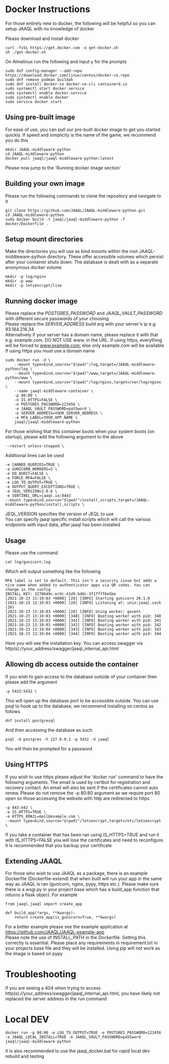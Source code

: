 # Docker Instructions
For those entirely new to docker, the following will be helpful so you can setup JAAQL with no knowledge of docker

Please download and install docker

    curl -fsSL https://get.docker.com -o get-docker.sh
    sh ./get-docker.sh

On Almalinux run the following and input y for the prompts

    sudo dnf config-manager --add-repo https://download.docker.com/linux/centos/docker-ce.repo
    sudo dnf remove podman buildah
    sudo dnf install docker-ce docker-ce-cli containerd.io
    sudo systemctl start docker.service
    sudo systemctl enable docker.service
    sudo systemctl enable docker
    sudo service docker start
    
## Using pre-built image
For ease of use, you can pull our pre-built docker image to get you started quickly. If speed and simplicity is the name of the game, we recommend you do this

    mkdir JAAQL-middleware-python
    cd JAAQL-middleware-python
    docker pull jaaql/jaaql-middleware-python:latest

Please now jump to the 'Running docker image section'

## Building your own image
Please run the following commands to clone the repository and navigate to it

    git clone https://github.com/JAAQL/JAAQL-middleware-python.git
    cd JAAQL-middleware-python
    sudo docker build -t jaaql/jaaql-middleware-python -f docker/Dockerfile .

## Setup mount directories
Make the directories you will use as bind mounts within the root JAAQL-middleware-python directory. These offer accessible volumes which persist after your container shuts down. The database is dealt with as a separate anonymous docker volume
    
    mkdir -p log/nginx
    mkdir -p www
    mkdir -p letsencrypt/live

## Running docker image
Please replace the _POSTGRES_PASSWORD_ and _JAAQL_VAULT_PASSWORD_ with different secure passwords of your choosing  
Please replace the _SERVER_ADDRESS_ build arg with your server's ip e.g. 93.184.216.34  
Alternatively if your server has a domain name, please replace it with that e.g. example.com. DO NOT USE www. in the URL. If using https, everything will be forced to www.example.com, else only example.com will be available  
If using https you must use a domain name  

    sudo docker run -d \
        --mount type=bind,source="$(pwd)"/log,target=/JAAQL-middleware-python/log \
        --mount type=bind,source="$(pwd)"/www,target=/JAAQL-middleware-python/www \
        --mount type=bind,source="$(pwd)"/log/nginx,target=/var/log/nginx \
        --name jaaql-middleware-container \
        -p 80:80 \
        -e IS_HTTPS=FALSE \
        -e POSTGRES_PASSWORD=123456 \
        -e JAAQL_VAULT_PASSWORD=pa55word \
        -e SERVER_ADDRESS=YOUR_SERVER_ADDRESS \
        -e MFA_LABEL=YOUR_APP_NAME \
        jaaql/jaaql-middleware-python

For those wishing that this container boots when your system boots (on startup), please add the following argument to the above

    --restart unless-stopped \

Additional lines can be used

    -e CANNED_QUERIES=TRUE \
    -e GUNICORN_WORKERS=5 \
    -e DO_AUDIT=FALSE \
    -e FORCE_MFA=FALSE \
    -e LOG_TO_OUTPUT=TRUE \
    -e OUTPUT_QUERY_EXCEPTIONS=TRUE \
    -e JEQL_VERSION=3.0.6 \
    -e SENTINEL_URL=jaaql.io:8443
    --mount type=bind,source="$(pwd)"/install_scripts,target=/JAAQL-middleware-python/install_scripts \

JEQL_VERSION specifies the version of JEQL to use  
You can specify jaaql specific install scripts which will call the various endpoints with input data, after jaaql has been installed
    
## Usage
Please use the command
    
    cat log/gunicorn.log
    
Which will output something like the following

    MFA label is set to default. This isn't a security issue but adds a nice name when added to authenticator apps via QR codes. You can change in the config
    INSTALL KEY: 3278649c-ec9c-41d9-bd8c-3f17fff6e5be
    [2021-10-23 13:19:03 +0000] [28] [INFO] Starting gunicorn 20.1.0
    [2021-10-23 13:19:03 +0000] [28] [INFO] Listening at: unix:jaaql.sock (28)
    [2021-10-23 13:19:03 +0000] [28] [INFO] Using worker: gevent
    [2021-10-23 13:19:03 +0000] [340] [INFO] Booting worker with pid: 340
    [2021-10-23 13:19:03 +0000] [341] [INFO] Booting worker with pid: 341
    [2021-10-23 13:19:03 +0000] [342] [INFO] Booting worker with pid: 342
    [2021-10-23 13:19:04 +0000] [343] [INFO] Booting worker with pid: 343
    [2021-10-23 13:19:04 +0000] [344] [INFO] Booting worker with pid: 344

Here you will see the installation key. You can access swagger via http(s)://your_address/swagger/jaaql_internal_api.html

## Allowing db access outside the container
If you wish to gain access to the database outside of your container then please add the argument

    -p 5432:5432 \

This will open up the database port to be accessible outside. You can use psql to hook up to the database, we recommend installing on centos as follows

    dnf install postgresql

And then accessing the database as such

    psql -U postgres -h 127.0.0.1 -p 5432 -d jaaql

You will then be prompted for a password

## Using HTTPS
If you wish to use https please adjust the 'docker run' command to have the following arguments. The email is used by certbot for registration and recovery contact. An email will also be sent if the certificates cannot auto renew. Please do not remove the -p 80:80 argument as we require port 80 open so those accessing the website with http are redirected to https

    -p 443:443 \
    -e IS_HTTPS=TRUE \
    -e HTTPS_EMAIL=mail@example.com \
    --mount type=bind,source="$(pwd)"/letsencrypt,target=/etc/letsencrypt \

If you take a container that has been ran using IS_HTTPS=TRUE and run it with IS_HTTPS=FALSE you will lose the certificates and need to reconfigure. It is recommended that you backup your certificate

## Extending JAAQL
For those who wish to use JAAQL as a package, there is an example Dockerfile (Dockerfile-extend) that when built will run your app in the same way as JAAQL is ran (gunicorn, nginx, pypy, https etc.). Please make sure there is a wsgi.py in your project base which has a build_app function that returns a flask object. For example  
  
    from jaaql.jaaql import create_app

    def build_app(*args, **kwargs):
        return create_app(is_gunicorn=True, **kwargs)
    
For a better example please see the example application at https://github.com/JAAQL/JAAQL-example-app  
Please note the use of INSTALL_PATH in the Dockerfile. Setting this correctly is essential. Please place any requirements in requirement.txt in your projects base file and they will be installed. Using pip will not work as the image is based on pypy  

# Troubleshooting
If you are seeing a 404 when trying to access http(s)://your_address/swagger/jaaql_internal_api.html, you have likely not replaced the server address in the run command

# Local DEV

    docker run -p 80:80 -e LOG_TO_OUTPUT=TRUE -e POSTGRES_PASSWORD=123456 -e JAAQL_LOCAL_INSTALL=TRUE -e JAAQL_VAULT_PASSWORD=pa55word jaaql/jaaql-middleware-python

It is also recommended to use the jaaql_docker.bat for rapid local dev rebuild and testing
